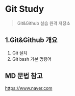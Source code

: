 # Git Study
> Git&Github 실습 원격 저장소

## 1.Git&Github 개요
1) Git 설치
2) Git bash 기본 명령어

## MD 문법 참고
https://www.naver.com
